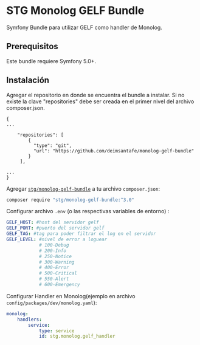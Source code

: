 STG Monolog GELF Bundle
==================
Symfony Bundle para utilizar GELF como handler de Monolog.

Prerequisitos
-------------

Este bundle requiere Symfony 5.0+.

Instalación
---------------

Agregar el repositorio en donde se encuentra el bundle a instalar. Si no 
existe la clave "repositories" debe ser creada en el primer nivel del 
archivo composer.json.

    {
    ...

        "repositories": [
            {
              "type": "git",
              "url": "https://github.com/deimsantafe/monolog-gelf-bundle"
            }
         ],

    ...
    }

Agregar [`stg/monolog-gelf-bundle`](https://github.com/deimsantafe/monolog-gelf-bundle)
a tu archivo `composer.json`:


``` bash
composer require "stg/monolog-gelf-bundle:^3.0"
```

Configurar archivo `.env` (o las respectivas variables de entorno) :

``` yaml
GELF_HOST: #host del servidor gelf
GELF_PORT: #puerto del servidor gelf
GELF_TAG: #tag para poder filtrar el log en el servidor
GELF_LEVEL: #nivel de error a loguear
            # 100-Debug
            # 200-Info
            # 250-Notice
            # 300-Warning
            # 400-Error
            # 500-Critical
            # 550-Alert
            # 600-Emergency
```
Configurar Handler en Monolog(ejemplo en archivo `config/packages/dev/monolog.yaml`):

```yml
monolog:
    handlers:
        service:
            type: service
            id: stg.monolog.gelf_handler
```
